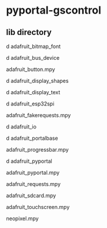# pyportal-gscontrol

## lib directory
d adafruit_bitmap_font

d adafruit_bus_device

adafruit_button.mpy

d adafruit_display_shapes

d adafruit_display_text

d adafruit_esp32spi

adafruit_fakerequests.mpy

d adafruit_io

d adafruit_portalbase

adafruit_progressbar.mpy

d adafruit_pyportal

adafruit_pyportal.mpy

adafruit_requests.mpy

adafruit_sdcard.mpy

adafruit_touchscreen.mpy

neopixel.mpy